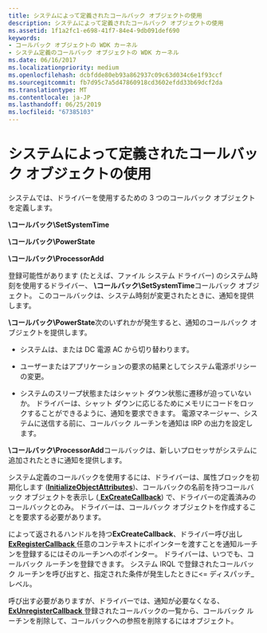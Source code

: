 ```yaml
---
title: システムによって定義されたコールバック オブジェクトの使用
description: システムによって定義されたコールバック オブジェクトの使用
ms.assetid: 1f1a2fc1-e698-41f7-84e4-9db091def690
keywords:
- コールバック オブジェクトの WDK カーネル
- システム定義のコールバック オブジェクトの WDK カーネル
ms.date: 06/16/2017
ms.localizationpriority: medium
ms.openlocfilehash: dcbfdde80eb93a862937c09c63d034c6e1f93ccf
ms.sourcegitcommit: fb7d95c7a5d47860918cd3602efdd33b69dcf2da
ms.translationtype: MT
ms.contentlocale: ja-JP
ms.lasthandoff: 06/25/2019
ms.locfileid: "67385103"
---
```

# <a name="using-a-system-defined-callback-object"></a>システムによって定義されたコールバック オブジェクトの使用





システムでは、ドライバーを使用するための 3 つのコールバック オブジェクトを定義します。

**\\コールバック\\SetSystemTime**

**\\コールバック\\PowerState**

**\\コールバック\\ProcessorAdd**

登録可能性があります (たとえば、ファイル システム ドライバー) のシステム時刻を使用するドライバー、 **\\コールバック\\SetSystemTime**コールバック オブジェクト。 このコールバックは、システム時刻が変更されたときに、通知を提供します。

**\\コールバック\\PowerState**次のいずれかが発生すると、通知のコールバック オブジェクトを提供します。

-   システムは、または DC 電源 AC から切り替わります。

-   ユーザーまたはアプリケーションの要求の結果としてシステム電源ポリシーの変更。

-   システムのスリープ状態またはシャット ダウン状態に遷移が迫っていないか。 ドライバーは、シャット ダウンに応じるためにメモリにコードをロックすることができるように、通知を要求できます。 電源マネージャー、システムに送信する前に、コールバック ルーチンを通知は IRP の出力を設定します。

**\\コールバック\\ProcessorAdd**コールバックは、新しいプロセッサがシステムに追加されたときに通知を提供します。

システム定義のコールバックを使用するには、ドライバーは、属性ブロックを初期化します ([**InitializeObjectAttributes**](https://docs.microsoft.com/windows-hardware/drivers/ddi/content/wudfwdm/nf-wudfwdm-initializeobjectattributes))、コールバックの名前を持つコールバック オブジェクトを表示し ([ **ExCreateCallback**](https://docs.microsoft.com/windows-hardware/drivers/ddi/content/wdm/nf-wdm-excreatecallback)) で、ドライバーの定義済みのコールバックとのみ。 ドライバーは、コールバック オブジェクトを作成することを要求する必要があります。

によって返されるハンドルを持つ**ExCreateCallback**、ドライバー呼び出し[ **ExRegisterCallback** ](https://docs.microsoft.com/windows-hardware/drivers/ddi/content/wdm/nf-wdm-exregistercallback)任意のコンテキストにポインターを渡すことを通知ルーチンを登録するにはそのルーチンへのポインター。 ドライバーは、いつでも、コールバック ルーチンを登録できます。 システム IRQL で登録されたコールバック ルーチンを呼び出すと、指定された条件が発生したときに&lt;= ディスパッチ\_レベル。

呼び出す必要がありますが、ドライバーでは、通知が必要なくなる、 [ **ExUnregisterCallback** ](https://docs.microsoft.com/windows-hardware/drivers/ddi/content/wdm/nf-wdm-exunregistercallback)登録されたコールバックの一覧から、コールバック ルーチンを削除して、コールバックへの参照を削除するにはオブジェクト。

 

 




